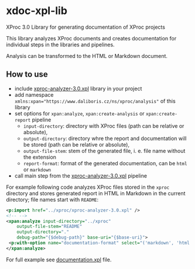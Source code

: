 # xdoc-xpl-lib

XProc 3.0 Library for generating documentation of XProc projects

This library analyzes XProc documents and creates documentation for individual steps in the libraries and pipelines.

Analysis can be transformed to the HTML or Markdown document.

## How to use

- include [xproc-analyzer-3.0.xpl](src/xproc/xproc-analyzer-3.0.xpl) library in your project
- add namespace `xmlns:xpan="https://www.daliboris.cz/ns/xproc/analysis"` of this library
- set options for `xpan:analyze`, `xpan:create-analysis` or `xpan:create-report` pipeline
  - `input-directory`: directory with XProc files (path can be relative or absolute), 
  - `output-directory`: directory whre the report and documentation will be stored (path can be relative or absolute), 
  - `output-file-stem`: stem of the generated file, i. e. file name without the extension
  - `report-format`: format of the generated documentation, can be `html` or `markdown`
- call main step from the [xproc-analyzer-3.0.xpl](src/xproc/xproc-analyzer-3.0.xpl) pipeline

For example following code analyzes XProc files stored in the `xproc` directory and stores generated report in HTML in Markdown in the current directory; file names start with `README`:

```xml
<p:import href="../xproc/xproc-analyzer-3.0.xpl" />
<!-- --> 
<xpan:analyze input-directory="../xproc" 
	output-file-stem="README"
	output-directory="."
	debug-path="{$debug-path}" base-uri="{$base-uri}">
 <p:with-option name="documentation-format" select="('markdown', 'html')" />
</xpan:analyze>
```	

For full example see [documentation.xpl](src/documentation/documentation.xpl) file.